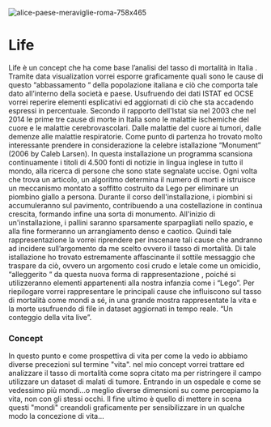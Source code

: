 

![alice-paese-meraviglie-roma-758x465](https://user-images.githubusercontent.com/48655194/56870752-7cf79000-6a14-11e9-9e07-0083a991246a.jpg)





<h1>Life </h1>


<p>Life è un concept che ha come base l’analisi del tasso di mortalità in Italia .
Tramite data visualization vorrei esporre graficamente quali sono le cause di questo “abbassamento “ della popolazione italiana e ciò che comporta tale dato all’interno della società e paese.
Usufruendo dei dati ISTAT ed OCSE vorrei reperire elementi esplicativi ed aggiornati di ciò che sta accadendo espressi in percentuale. Secondo il rapporto dell'Istat sia nel 2003 che nel 2014 le prime tre cause di morte in Italia sono le malattie ischemiche del cuore e le malattie cerebrovascolari.
Dalle malattie del cuore ai tumori, dalle demenze alle malattie respiratorie. 
Come punto di partenza ho trovato molto interessante prendere in considerazione la celebre istallazione “Monument” (2006 by Caleb Larsen). In questa installazione un programma scansiona continuamente i titoli di 4.500 fonti di notizie in lingua inglese in tutto il mondo, alla ricerca di persone che sono state segnalate uccise. Ogni volta che trova un articolo, un algoritmo determina il numero di morti e istruisce un meccanismo montato a soffitto costruito da Lego per eliminare un piombino giallo a persona. Durante il corso dell'installazione, i piombini si accumuleranno sul pavimento, contribuendo a una costellazione in continua crescita, formando infine una sorta di monumento. All'inizio di un'installazione, i pallini saranno sparsamente sparpagliati nello spazio, e alla fine formeranno un arrangiamento denso e caotico.
Quindi tale rappresentazione la vorrei riprendere per inscenare tali cause che andranno ad  incidere sull’argomento da me scelto ovvero il tasso di mortalità.
Di tale istallazione ho trovato estremamente affascinante il  sottile messaggio che traspare da ciò, ovvero un argomento cosi crudo e letale come un omicidio, “alleggerito “ da questa nuova forma di rappresentazione , poiché si utilizzeranno elementi appartenenti alla nostra infanzia come i “Lego”.
Per riepilogare vorrei rappresentare le principali cause che influiscono sul tasso di mortalità come mondi a sé, in una grande mostra rappresentate la vita e la morte usufruendo di file in dataset aggiornati in tempo reale.
“Un conteggio della vita live”.</p>


### Concept

<p>In questo punto e come prospettiva di vita per come la vedo io abbiamo diverse precezioni sul termine "vita".
nel mio concept  vorrei trattare ed analizzare il tasso di mortalità come sopra citato ma per ristringere il campo utilizzare un dataset di malati di tumore.
Entrando in un ospedale e come se vedessimo più mondi...o meglio diverse dimensioni su come percepiamo la vita, non con gli stessi occhi.
Il fine ultimo è quello di mettere in scena questi "mondi" creandoli graficamente per sensibilizzare in un qualche modo la concezione di vita...
</p>








































